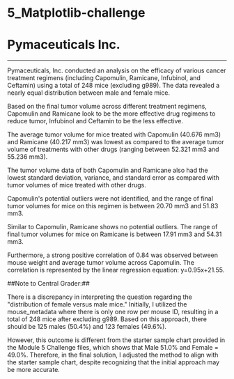 # 5_Matplotlib-challenge

# Pymaceuticals Inc.
---
Pymaceuticals, Inc. conducted an analysis on the efficacy of various cancer treatment regimens (including Capomulin, Ramicane, Infubinol, and Ceftamin) using a total of 248 mice (excluding g989). The data revealed a nearly equal distribution between male and female mice.

Based on the final tumor volume across different treatment regimens, Capomulin and Ramicane look to be the more effective drug regimens to reduce tumor,  Infubinol and Ceftamin to be the less effective. 

The average tumor volume for mice treated with Capomulin (40.676 mm3) and Ramicane (40.217 mm3) was lowest as compared to the average tumor volume of treatments with other drugs (ranging between 52.321 mm3 and 55.236 mm3). 

The tumor volume data of both Capomulin and Ramicane also had the lowest standard deviation, variance, and standard error as compared with tumor volumes of mice treated with other drugs.

Capomulin's potential outliers were not identified, and the range of final tumor volumes for mice on this regimen is between 20.70 mm3 and 51.83 mm3.

Similar to Capomulin, Ramicane shows no potential outliers. The range of final tumor volumes for mice on Ramicane is between 17.91 mm3 and 54.31 mm3.

Furthermore, a strong positive correlation of 0.84 was observed between mouse weight and average tumor volume across Capomulin. The correlation is represented by the linear regression equation: y=0.95x+21.55.

##Note to Central Grader:##

There is a discrepancy in interpreting the question regarding the "distribution of female versus male mice." Initially, I utilized the mouse_metadata where there is only one row per mouse ID, resulting in a total of 248 mice after excluding g989. Based on this approach, there should be 125 males (50.4%) and 123 females (49.6%).

However, this outcome is different from the starter sample chart provided in the Module 5 Challenge files, which shows that Male 51.0% and Female = 49.0%. Therefore, in the final solution, I adjusted the method to align with the starter sample chart, despite recognizing that the initial approach may be more accurate.
